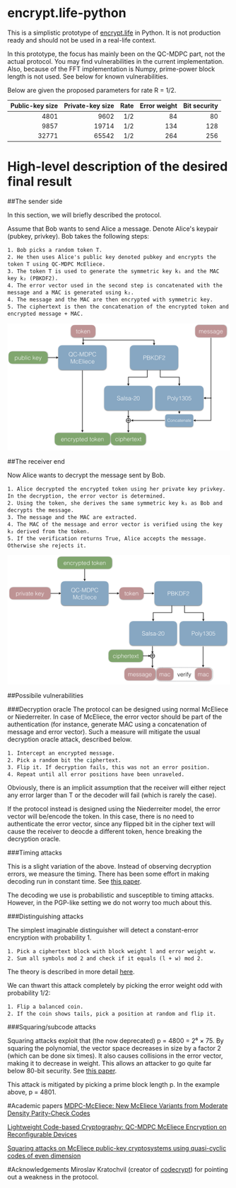 # encrypt.life-python
This is a simplistic prototype of [encrypt.life](encrypt.life) in Python. It is not production ready and should not be used in a real-life context. 

In this prototype, the focus has mainly been on the QC-MDPC part, not the actual protocol. You may find vulnerabilities in the current implementation. Also, because of the FFT implementation is Numpy, prime-power block length is not used. See below for known vulnerabilities.

Below are given the proposed parameters for rate R = 1/2.

| Public-key size | Private-key size |  Rate         | Error weight  | Bit security |
| ---------------:|----------------:| --------------:|--------------:|-------------:|
|      4801            | 9602             |     1/2       |     84        |   80         |
|      9857            | 19714            |     1/2       |      134      |   128        |
|       32771           | 65542            |     1/2       |     264       |   256        |

# High-level description of the desired final result

##The sender side

In this section, we will briefly described the protocol.

Assume that Bob wants to send Alice a message. Denote Alice's keypair (pubkey, privkey). Bob takes the following steps: 

```
1. Bob picks a random token T.
2. He then uses Alice's public key denoted pubkey and encrypts the token T using QC-MDPC McEliece.
3. The token T is used to generate the symmetric key k₁ and the MAC key k₂ (PBKDF2).
4. The error vector used in the second step is concatenated with the message and a MAC is generated using k₂.
4. The message and the MAC are then encrypted with symmetric key.
5. The ciphertext is then the concatenation of the encrypted token and encrypted message + MAC.
```


![protocol sender](https://raw.githubusercontent.com/grocid/encrypt.life-python/master/sender.png)

##The receiver end

Now Alice wants to decrypt the message sent by Bob.

```
1. Alice decrypted the encrypted token using her private key privkey. In the decryption, the error vector is determined.
2. Using the token, she derives the same symmetric key k₁ as Bob and decrypts the message.
3. The message and the MAC are extracted.
4. The MAC of the message and error vector is verified using the key k₂ derived from the token.
5. If the verification returns True, Alice accepts the message. Otherwise she rejects it.
```

![protocol receiver](https://raw.githubusercontent.com/grocid/encrypt.life-python/master/receiver.png)

##Possibile vulnerabilities

###Decryption oracle
The protocol can be designed using normal McEliece or Niederreiter. In case of McEliece, the error vector should be part of the authentication (for instance, generate MAC using a concatenation of message and error vector). Such a measure will mitigate the usual decryption oracle attack, described below.

```
1. Intercept an encrypted message.
2. Pick a random bit the ciphertext.
3. Flip it. If decryption fails, this was not an error position.
4. Repeat until all error positions have been unraveled.
```

Obviously, there is an implicit assumption that the receiver will either reject any error larger than T or the decoder will fail (which is rarely the case).

If the protocol instead is designed using the Niederreiter model, the error vector will be/encode the token. In this case, there is no need to authenticate the error vector, since any flipped bit in the cipher text will cause the receiver to deocde a different token, hence breaking the decryption oracle.

###Timing attacks

This is a slight variation of the above. Instead of observing decryption errors, we measure the timing. There has been some effort in making decoding run in constant time. See [this paper](http://www.win.tue.nl/~tchou/papers/qcbits.pdf).

The decoding we use is probabilistic and susceptible to timing attacks. However, in the PGP-like setting we do not worry too much about this.

###Distinguishing attacks

The simplest imaginable distinguisher will detect a constant-error encryption with probability 1. 

```
1. Pick a ciphertext block with block weight l and error weight w.
2. Sum all symbols mod 2 and check if it equals (l + w) mod 2.
```

The theory is described in more detail [here](https://grocid.net/2015/01/28/attack-on-prime-length-qc-mdpc/).

We can thwart this attack completely by picking the error weight odd with probability 1/2:

```
1. Flip a balanced coin.
2. If the coin shows tails, pick a position at random and flip it.
```

###Squaring/subcode attacks

Squaring attacks exploit that (the now deprecated) p = 4800 = 2⁶ × 75. By squaring the polynomial, the vector space decreases in size by a factor 2 (which can be done six times). It also causes collisions in the error vector, making it to decrease in weight. This allows an attacker to go quite far below 80-bit security. See [this paper](http://link.springer.com/article/10.1007/s10623-015-0099-x).

This attack is mitigated by picking a prime block length p. In the example above, p = 4801.

#Academic papers
[MDPC-McEliece: New McEliece Variants from Moderate Density Parity-Check Codes](https://eprint.iacr.org/2012/409.pdf)

[Lightweight Code-based Cryptography: QC-MDPC McEliece Encryption on Reconfigurable Devices](https://www.date-conference.com/files/proceedings/2014/pdffiles/03.3_1.pdf)

[Squaring attacks on McEliece public-key cryptosystems using quasi-cyclic codes of even dimension](http://link.springer.com/article/10.1007/s10623-015-0099-x)

#Acknowledgements
Miroslav Kratochvil (creator of [codecrypt](https://github.com/exaexa/codecrypt)) for pointing out a weakness in the protocol.